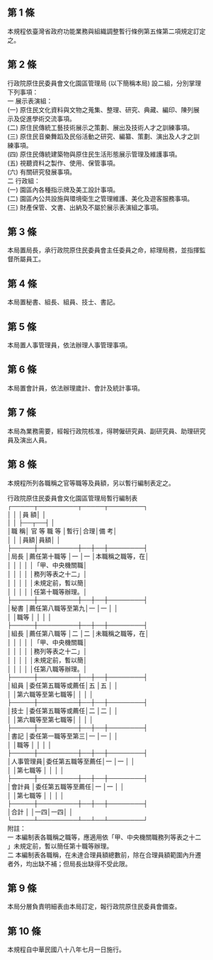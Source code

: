 第 1 條
-------
本規程依臺灣省政府功能業務與組織調整暫行條例第五條第二項規定訂定  
之。

第 2 條
-------
行政院原住民委員會文化園區管理局 (以下簡稱本局) 設二組，分別掌理  
下列事項：  
一  展示表演組：  
 (一) 原住民文化資料與文物之蒐集、整理、研究、典藏、編印、陳列展  
      示及促進學術交流事項。  
 (二) 原住民傳統工藝技術展示之策劃、展出及技術人才之訓練事項。  
 (三) 原住民音樂舞蹈及民俗活動之研究、編纂、策劃、演出及人才之訓  
      練事項。  
 (四) 原住民傳統建築物與原住民生活形態展示管理及維護事項。  
 (五) 視聽資料之製作、使用、保管事項。  
 (六) 有關研究發展事項。  
二  行政組：  
 (一) 園區內各種指示牌及美工設計事項。  
 (二) 園區內公共設施與環境衛生之管理維護、美化及遊客服務事項。  
 (三) 財產保管、文書、出納及不屬於展示表演組之事項。

第 3 條
-------
本局置局長，承行政院原住民委員會主任委員之命，綜理局務，並指揮監  
督所屬員工。

第 4 條
-------
本局置秘書、組長、組員、技士、書記。

第 5 條
-------
本局置人事管理員，依法辦理人事管理事項。

第 6 條
-------
本局置會計員，依法辦理歲計、會計及統計事項。

第 7 條
-------
本局為業務需要，經報行政院核准，得聘僱研究員、副研究員、助理研究  
員及演出人員。

第 8 條
-------
本規程所列各職稱之官等職等及員額，另以暫行編制表定之。  
  
行政院原住民委員會文化園區管理局暫行編制表  
┌─────┬─────────┬─────┬────────┐  
│          │                  │員      額│                │  
│          │                  ├──┬──┤                │  
│職      稱│  官  等  職  等  │暫行│合理│備            考│  
│          │                  │員額│員額│                │  
├─────┼─────────┼──┼──┼────────┤  
│局長      │薦任第十職等      │一  │一  │本職稱之職等，在│  
│          │                  │    │    │「甲、中央機關職│  
│          │                  │    │    │務列等表之十二」│  
│          │                  │    │    │未規定前，暫以簡│  
│          │                  │    │    │任第十職等辦理。│  
├─────┼─────────┼──┼──┼────────┤  
│秘書      │薦任第八職等至第九│一  │一  │                │  
│          │職等              │    │    │                │  
├─────┼─────────┼──┼──┼────────┤  
│組長      │薦任第八職等      │二  │二  │未職稱之職等，在│  
│          │                  │    │    │「甲、中央機關職│  
│          │                  │    │    │務列等表之十二」│  
│          │                  │    │    │未規定前，暫以簡│  
│          │                  │    │    │任第八職等辦理。│  
├─────┼─────────┼──┼──┼────────┤  
│組員      │委任第五職等或薦任│五  │五  │                │  
│          │第六職等至第七職等│    │    │                │  
├─────┼─────────┼──┼──┼────────┤  
│技士      │委任第五職等或薦任│二  │二  │                │  
│          │第六職等至第七職等│    │    │                │  
├─────┼─────────┼──┼──┼────────┤  
│書記      │委任第一職等至第三│一  │一  │                │  
│          │職等              │    │    │                │  
├─────┼─────────┼──┼──┼────────┤  
│人事管理員│委任第五職等至薦任│一  │一  │                │  
│          │第七職等          │    │    │                │  
├─────┼─────────┼──┼──┼────────┤  
│會計員    │委任第五職等至薦任│一  │一  │                │  
│          │第七職等          │    │    │                │  
├─────┼─────────┼──┼──┼────────┤  
│合計      │                  │一四│一四│                │  
└─────┴─────────┴──┴──┴────────┘  
附註：  
一  本編制表各職稱之職等，應適用依「甲、中央機關職務列等表之十二  
    」未規定前，暫以簡任第十職等辦理。  
二  本編制表各職稱，在未達合理員額總數前，除在合理員額範圍內升遷  
    者外，均出缺不補；但局長出缺得不受此限。

第 9 條
-------
本局分層負責明細表由本局訂定，報行政院原住民委員會備查。

第 10 條
--------
本規程自中華民國八十八年七月一日施行。

